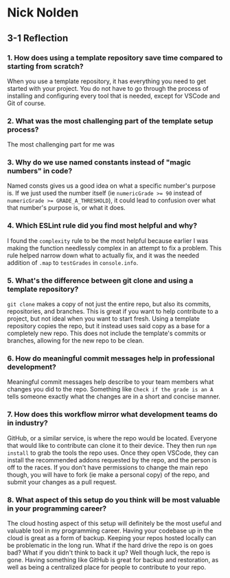 # Nick Nolden

## 3-1 Reflection

### 1. How does using a template repository save time compared to starting from scratch?

When you use a template repository, it has everything you need to get started with your project. You do not have to go through the process of installing and configuring every tool that is needed, except for VSCode and Git of course.

### 2. What was the most challenging part of the template setup process?

The most challenging part for me was

### 3. Why do we use named constants instead of "magic numbers" in code?

Named consts gives us a good idea on what a specific number's purpose is. If we just used the number itself (ie `numericGrade >= 90` instead of `numericGrade >= GRADE_A_THRESHOLD`), it could lead to confusion over what that number's purpose is, or what it does.

### 4. Which ESLint rule did you find most helpful and why?

I found the `complexity` rule to be the most helpful because earlier I was making the function needlessly complex in an attempt to fix a problem. This rule helped narrow down what to actually fix, and it was the needed addition of `.map` to `testGrades` in `console.info`.

### 5. What's the difference between git clone and using a template repository?

`git clone` makes a copy of not just the entire repo, but also its commits, repositories, and branches. This is great if you want to help contribute to a project, but not ideal when you want to start fresh. Using a template repository copies the repo, but it instead uses said copy as a base for a completely new repo. This does not include the template's commits or branches, allowing for the new repo to be clean.

### 6. How do meaningful commit messages help in professional development?

Meaningful commit messages help describe to your team members what changes you did to the repo. Something like `Check if the grade is an A` tells someone exactly what the changes are in a short and concise manner.

### 7. How does this workflow mirror what development teams do in industry?

GitHub, or a similar service, is where the repo would be located. Everyone that would like to contribute can clone it to their device. They then run `npm install` to grab the tools the repo uses. Once they open VSCode, they can install the recommended addons requested by the repo, and the person is off to the races. If you don't have permissions to change the main repo though, you will have to fork (ie make a personal copy) of the repo, and submit your changes as a pull request.

### 8. What aspect of this setup do you think will be most valuable in your programming career?

The cloud hosting aspect of this setup will definitely be the most useful and valuable tool in my programming career. Having your codebase up in the cloud is great as a form of backup. Keeping your repos hosted locally can be problematic in the long run. What if the hard drive the repo is on goes bad? What if you didn't think to back it up? Well though luck, the repo is gone. Having something like GitHub is great for backup and restoration, as well as being a centralized place for people to contribute to your repo.
